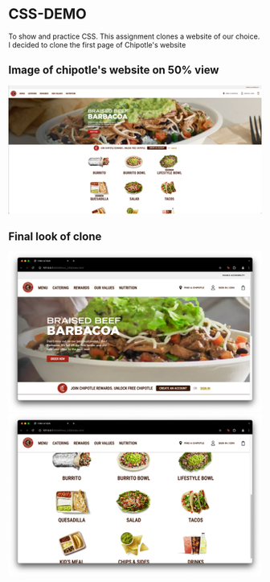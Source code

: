 # CSS-DEMO
To show and practice CSS. This assignment clones a website of our choice. I decided to clone the first page of Chipotle's website

## Image of chipotle's website on 50% view
<img src="./Perez_CSS/images/chipotle.png"/>

## Final look of clone
<img src="./Perez_CSS/images/ss1.png"/>
<img src="./Perez_CSS/images/ss2.png"/>